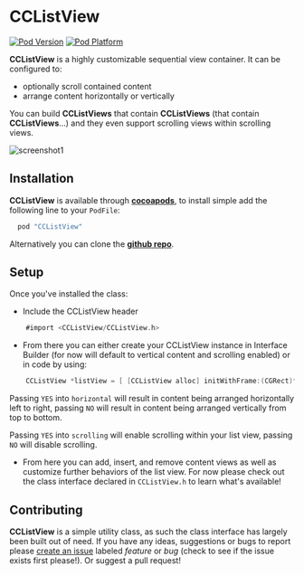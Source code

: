 CCListView
===

[![Pod Version](http://img.shields.io/cocoapods/v/CCListView.svg?style=flat)](http://cocoadocs.org/docsets/CCListView/)
[![Pod Platform](http://img.shields.io/cocoapods/p/CCListView.svg?style=flat)](http://cocoadocs.org/docsets/CCListView/)

**CCListView** is a highly customizable sequential view container. It can be configured to:

* optionally scroll contained content
* arrange content horizontally or vertically

You can build **CCListViews** that contain **CCListViews** (that contain **CCListViews**...) and they even support scrolling views within scrolling views.

![screenshot1](https://github.com/Codecademy/CCListView/blob/master/Screenshots/screenshot1.png?raw=true)

Installation
---
**CCListView** is available through **[cocoapods](http://cocoapods.org)**, to install simple add the following line to your `PodFile`:

``` ruby
  pod "CCListView"
```

Alternatively you can clone the **[github repo](https://github.com/Codecademy/CCListView)**.

Setup
---
Once you've installed the class:

* Include the CCListView header

``` objective-c
    #import <CCListView/CCListView.h>
```

* From there you can either create your CCListView instance in Interface Builder (for now will default to vertical content and scrolling enabled) or in code by using:


``` objective-c
	CCListView *listView = [ [CCListView alloc] initWithFrame:(CGRect)frame horizontal:(BOOL)horizontal scrolling:(BOOL)scrolling];
```

Passing `YES` into `horizontal` will result in content being arranged horizontally left to right, passing `NO` will result in content being arranged vertically from top to bottom.

Passing `YES` into `scrolling` will enable scrolling within your list view, passing `NO` will disable scrolling.

* From here you can add, insert, and remove content views as well as customize further behaviors of the list view. For now please check out the class interface declared in `CCListView.h` to learn what's available!


Contributing
---
**CCListView** is a simple utility class, as such the class interface has largely been built out of need. If you have any ideas, suggestions or bugs to report please [create an issue](https://github.com/Codecademy/CCListView/issues/new) labeled *feature* or *bug* (check to see if the issue exists first please!). Or suggest a pull request!
